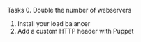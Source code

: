 Tasks
0. Double the number of webservers
1. Install your load balancer
2. Add a custom HTTP header with Puppet
 
